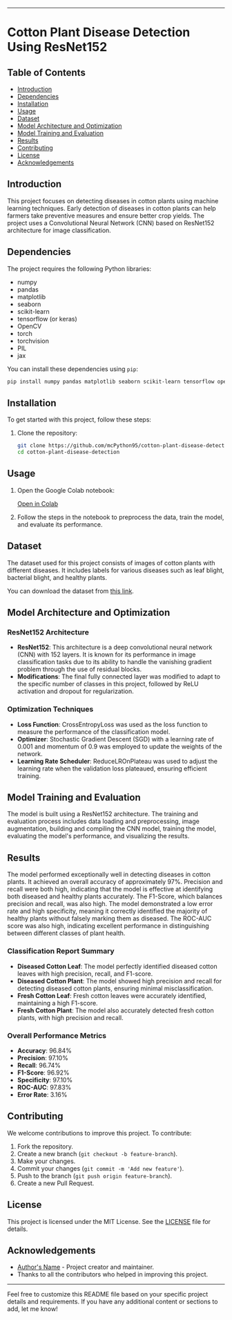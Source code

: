 
---

# Cotton Plant Disease Detection Using ResNet152 

## Table of Contents

- [Introduction](#introduction)
- [Dependencies](#dependencies)
- [Installation](#installation)
- [Usage](#usage)
- [Dataset](#dataset)
- [Model Architecture and Optimization](#model-architecture-and-optimization)
- [Model Training and Evaluation](#model-training-and-evaluation)
- [Results](#results)
- [Contributing](#contributing)
- [License](#license)
- [Acknowledgements](#acknowledgements)

## Introduction

This project focuses on detecting diseases in cotton plants using machine learning techniques. Early detection of diseases in cotton plants can help farmers take preventive measures and ensure better crop yields. The project uses a Convolutional Neural Network (CNN) based on ResNet152 architecture for image classification.

## Dependencies

The project requires the following Python libraries:

- numpy
- pandas
- matplotlib
- seaborn
- scikit-learn
- tensorflow (or keras)
- OpenCV
- torch
- torchvision
- PIL
- jax

You can install these dependencies using `pip`:

```bash
pip install numpy pandas matplotlib seaborn scikit-learn tensorflow opencv-python torch torchvision pillow jax
```

## Installation

To get started with this project, follow these steps:

1. Clone the repository:
   ```bash
   git clone https://github.com/mcPython95/cotton-plant-disease-detection.git
   cd cotton-plant-disease-detection
   ```

## Usage

1. Open the Google Colab notebook:

   [Open in Colab](https://colab.research.google.com/github/mcPython95/cotton-plant-disease-detection/blob/main/cotton_plant_disease_detection.ipynb)

2. Follow the steps in the notebook to preprocess the data, train the model, and evaluate its performance.

## Dataset

The dataset used for this project consists of images of cotton plants with different diseases. It includes labels for various diseases such as leaf blight, bacterial blight, and healthy plants.

You can download the dataset from [this link](https://www.kaggle.com/datasets).

## Model Architecture and Optimization

### ResNet152 Architecture

- **ResNet152**: This architecture is a deep convolutional neural network (CNN) with 152 layers. It is known for its performance in image classification tasks due to its ability to handle the vanishing gradient problem through the use of residual blocks.
- **Modifications**: The final fully connected layer was modified to adapt to the specific number of classes in this project, followed by ReLU activation and dropout for regularization.

### Optimization Techniques

- **Loss Function**: CrossEntropyLoss was used as the loss function to measure the performance of the classification model.
- **Optimizer**: Stochastic Gradient Descent (SGD) with a learning rate of 0.001 and momentum of 0.9 was employed to update the weights of the network.
- **Learning Rate Scheduler**: ReduceLROnPlateau was used to adjust the learning rate when the validation loss plateaued, ensuring efficient training.

## Model Training and Evaluation

The model is built using a ResNet152 architecture. The training and evaluation process includes data loading and preprocessing, image augmentation, building and compiling the CNN model, training the model, evaluating the model's performance, and visualizing the results.

## Results

The model performed exceptionally well in detecting diseases in cotton plants. It achieved an overall accuracy of approximately 97%. Precision and recall were both high, indicating that the model is effective at identifying both diseased and healthy plants accurately. The F1-Score, which balances precision and recall, was also high. The model demonstrated a low error rate and high specificity, meaning it correctly identified the majority of healthy plants without falsely marking them as diseased. The ROC-AUC score was also high, indicating excellent performance in distinguishing between different classes of plant health.

### Classification Report Summary

- **Diseased Cotton Leaf**: The model perfectly identified diseased cotton leaves with high precision, recall, and F1-score.
- **Diseased Cotton Plant**: The model showed high precision and recall for detecting diseased cotton plants, ensuring minimal misclassification.
- **Fresh Cotton Leaf**: Fresh cotton leaves were accurately identified, maintaining a high F1-score.
- **Fresh Cotton Plant**: The model also accurately detected fresh cotton plants, with high precision and recall.

### Overall Performance Metrics

- **Accuracy**: 96.84%
- **Precision**: 97.10%
- **Recall**: 96.74%
- **F1-Score**: 96.92%
- **Specificity**: 97.10%
- **ROC-AUC**: 97.83%
- **Error Rate**: 3.16%

## Contributing

We welcome contributions to improve this project. To contribute:

1. Fork the repository.
2. Create a new branch (`git checkout -b feature-branch`).
3. Make your changes.
4. Commit your changes (`git commit -m 'Add new feature'`).
5. Push to the branch (`git push origin feature-branch`).
6. Create a new Pull Request.

## License

This project is licensed under the MIT License. See the [LICENSE](LICENSE) file for details.

## Acknowledgements

- [Author's Name](https://github.com/mcPython95) - Project creator and maintainer.
- Thanks to all the contributors who helped in improving this project.

---

Feel free to customize this README file based on your specific project details and requirements. If you have any additional content or sections to add, let me know!
